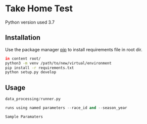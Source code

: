 # Take Home Test

Python version used 3.7

## Installation

Use the package manager [pip](https://pip.pypa.io/en/stable/) to install requirements file in root dir.

```bash
in content root/
python3 -m venv /path/to/new/virtual/environment
pip install -r requirements.txt
python setup.py develop
```

## Usage

```python
data_processing/runner.py

runs using named parameters --race_id and --season_year

Sample Paramaters

```